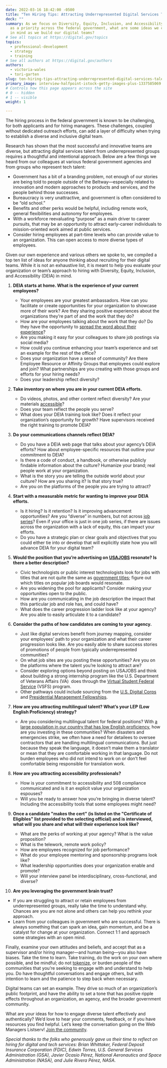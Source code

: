 ```yaml
---
date: 2022-03-16 18:42:00 -0500
title: "Ten Hiring Tips: Attracting Underrepresented Digital Services Talent to Serve"
deck: ""
summary: As we focus on Diversity, Equity, Inclusion, and Accessibility (DEIA)
  as a priority across the federal government, what are some ideas we can keep
  in mind as we build our digital teams?
# See all topics at https://digital.gov/topics
topics:
  - professional-development
  - strategy
  - training
# See all authors at https://digital.gov/authors
authors:
  - victoria-wales
  - tori-garten
slug: ten-hiring-tips-attracting-underrepresented-digital-services-talent-to-serve
primary_image: interview-halfpoint-istock-getty-images-plus-1337585069
# Controls how this page appears across the site
# 0 -- hidden
# 1 -- visible
weight: 1

---
```


The hiring process in the federal government is known to be challenging, for both applicants and for hiring managers. These challenges, coupled without dedicated outreach efforts, can add a layer of difficulty when trying to establish a diverse and inclusive digital team.

Research has shown that the most successful and innovative teams are diverse, but attracting digital services talent from underrepresented groups requires a thoughtful and intentional approach. Below are a few things we heard from our colleagues at various federal government agencies and from groups who represent tech talent:

* Government has a bit of a branding problem, not enough of our stories are being told to people outside of the Beltway—especially related to innovation and modern approaches to products and services, and the people behind those successes.
* Bureaucracy is very unattractive, and government is often considered to be “old school.”
* Benefits and other perks would be helpful, including remote work, general flexibilities and autonomy for employees.
* With a workforce reevaluating “purpose” as a main driver to career pursuits, that may be an opportunity to attract early-career individuals to mission-oriented work aimed at public services.
* Consider hiring employees at part-time levels who can provide value to an organization. This can open access to more diverse types of employees. 

Given our own experience and various others we spoke to, we compiled a top ten list of ideas for anyone thinking about recruiting for their digital teams. While it is not an exhaustive list, it is meant to help you evaluate your organization or team’s approach to hiring with Diversity, Equity, Inclusion, and Accessibility (DEIA) in mind.

1. **DEIA starts at home. What is the experience of your current employees?**

   * Your employees are your greatest ambassadors. How can you facilitate or create opportunities for your organization to showcase more of their work? Are they sharing positive experiences about the organizations they’re part of and the work that they do?
   * How are your employees talking about the work that they do? Do they have the opportunity to [spread the word about their experience](https://18f.gsa.gov/2021/09/30/a_day_in_the_life_of_an_18f_engineer/)?
   * Are you making it easy for your colleagues to share job postings via social media?
   * How could you continue enhancing your team’s experience and set an example for the rest of the office?
   * Does your organization have a sense of community? Are there Employee Resource or Affinity Groups that employees could explore and join? What partnerships are you creating with those groups and efforts for your hiring needs?
   * Does your leadership reflect diversity?
2. **Take inventory on where you are in your current DEIA efforts.**

   * Do videos, photos, and other content reflect diversity? Are your materials [accessible](https://www.section508.gov/)?
   * Does your team reflect the people you serve?
   * What does your DEIA training look like? Does it reflect your organization’s opportunity for growth? Have supervisors received the right training to promote DEIA? 
3. **Do your communications channels reflect DEIA?**

   * Do you have a DEIA web page that talks about your agency’s DEIA efforts? How about employee-specific resources that outline your commitment to DEIA?
   * Is there a code of conduct, a handbook, or otherwise publicly findable information about the culture? Humanize your brand; real people work at your organization.
   * What is the story you are telling the outside world about your culture? How are you sharing it? Is that story true?
   * Are you on the platforms of the people you are trying to attract?
4. **Start with a measurable metric for wanting to improve your DEIA efforts.**

   * Is it hiring? Is it retention? Is it improving advancement opportunities? Are you “diverse” in numbers, but not across [job series](https://www.opm.gov/policy-data-oversight/classification-qualifications/general-schedule-qualification-standards/)? Even if your office is just in one job series, if there are issues across the organization with a lack of equity, this can impact your efforts.
   * Do you have a strategic plan or clear goals and objectives that you could either tie into or develop that will explicitly state how you will advance DEIA for your digital team?
5. **Would the position that you’re advertising on [USAJOBS](https://www.usajobs.gov/) resonate? Is there a better description?**

   * Civic technologists or public interest technologists look for jobs with titles that are not quite the same as [government titles](https://www.opm.gov/policy-data-oversight/classification-qualifications/general-schedule-qualification-standards/#url=List-by-Title); figure out which titles on popular job boards would resonate.
   * Are you widening the pool for applicants? Consider making your opportunities open to the public.
   * How are you communicating in the job description the impact that this particular job and role has, and could have?
   * What does the career progression ladder look like at your agency? Are you able to easily articulate it to a candidate?
6. **Consider the paths of how candidates are coming to your agency.**

   * Just like digital services benefit from journey mapping, consider your employees’ path to your organization and what their career progression looks like. Are you easily able to share success stories of promotions of people from typically underrepresented communities?
   * On what job sites are you posting these opportunities? Are you on the platforms where the talent you’re looking to attract are?
   * Consider exploring options beyond posting on USAJOBS and think about building a strong internship program like the U.S. Department of Veterans Affairs (VA)  does through the [Virtual Student Federal Service](https://vsfs.state.gov/) (VSFS) program.
   * Other pathways could include sourcing from the [U.S. Digital Corps](https://digitalcorps.gsa.gov/) [](https://www.codingitforward.com/) and [Presidential Management Fellowships](https://www.pmf.gov/).
7. **How are you attracting multilingual talent? What’s your LEP (Low English Proficiency) strategy?**

   * Are you considering multilingual talent for federal positions? With [a large population in our country that has low English proficiency](https://digital.gov/event/2018/01/18/legal-obligations-practical-solutions-for-government-agencies-with-a-lep-audience/), how are you investing in these communities? When disasters and emergencies strike, we often have a need for detailees to oversee contractors that are handling multilingual communications. But just because they speak the language, it doesn’t make them a translator or mean that they are comfortable working in that language. Do not burden employees who did not intend to work on or don’t feel comfortable being responsible for translation work.
8. **How are you attracting accessibility professionals?**

   * How is your commitment to accessibility and 508 compliance communicated and is it an explicit value your organization espouses?
   * Will you be ready to answer how you’re bringing in diverse talent? Including the accessibility tools that some employees might need?
9. **Once a candidate "makes the cert" (is listed on the "Certificate of Eligibles" list provided to the selecting official) and is interviewed, what will you share and what will their experience look like?**

   * What are the perks of working at your agency? What is the value proposition?
   * What is the telework, remote work policy?
   * How are employees recognized for job performance?
   * What do your employee mentoring and sponsorship programs look like?
   * What leadership opportunities does your organization enable and promote?
   * Will your interview panel be interdisciplinary, cross-functional, and diverse?
10. **Are you leveraging the government brain trust?**

   * If you are struggling to attract or retain employees from underrepresented groups, really take the time to understand why. Chances are you are not alone and others can help you rethink your approach.
   * Learn from your colleagues in government who are successful. There is always something that can spark an idea, gain momentum, and be a catalyst for change at your organization. Connect 1:1 and approach some strategies with an open mind.

Finally, examine your own attitudes and beliefs, and accept that as a supervisor and/or hiring manager—and human being—you also have biases. Take the time to learn. Take training, do the work on your own where possible, and be mindful; do not [tokenize](https://en.wikipedia.org/wiki/Tokenism#:~:text=Tokenism%20is%20the%20practice%20of,a%20workplace%20or%20educational%20context.), or burden people of the communities that you’re seeking to engage with and understand to help you. Do have thoughtful conversations and engage others, but with intention to learn and the patience to step back when necessary.

Digital teams can set an example. They drive so much of an organization’s public footprint, and have the ability to set a tone that has positive ripple effects throughout an organization, an agency, and the broader government community.

What are your ideas for how to engage diverse talent effectively and authentically? We’d love to hear your comments, feedback, or if you have resources you find helpful. Let’s keep the conversation going on the Web Managers Listserv! [Join the community](https://digital.gov/communities/web-content-managers/).

*Special thanks to the folks who generously gave us their time to reflect on hiring for digital and tech services: Brian Whittaker, Federal Deposit Insurance Corporation (FDIC), Edwin Torres, U.S. General Services Administration (GSA), Javier Ocasio Pérez, National Aeronautics and Space Administration (NASA), and Julie Rivera Pérez, NASA.*
